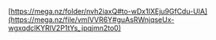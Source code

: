 [https://mega.nz/folder/nvh2iaxQ#to-wDx1IXEju9GfCdu-UlA](https://mega.nz/file/vmIVVR6Y#guAsRWnjqseUx-wgxqdclKYRlV2P1tYs_jpqjmn2to0)
